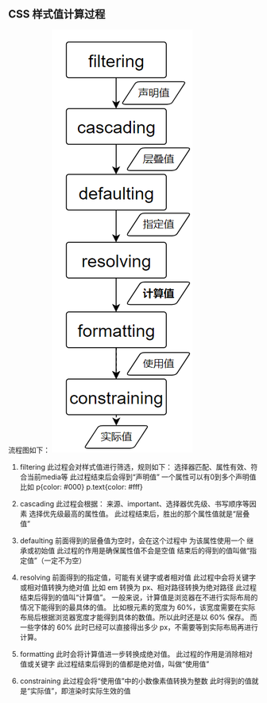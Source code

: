 ## CSS 样式值计算过程

流程图如下：
![Alt text](image.png)

1. filtering
此过程会对样式值进行筛选，规则如下：
选择器匹配、属性有效、符合当前media等
此过程结束后会得到“声明值”
一个属性可以有0到多个声明值
比如 p{color: #000} p.text{color: #fff}

1. cascading
此过程会根据：
来源、important、选择器优先级、书写顺序等因素
选择优先级最高的属性值。
此过程结束后，胜出的那个属性值就是“层叠值”

1. defaulting
前面得到的层叠值为空时，会在这个过程中
为该属性使用一个 继承或初始值
此过程的作用是确保属性值不会是空值
结束后的得到的值叫做“指定值”（一定不为空）

1. resolving
前面得到的指定值，可能有关键字或者相对值
此过程中会将关键字或相对值转换为绝对值
比如 em 转换为 px、相对路径转换为绝对路径
此过程结束后得到的值叫“计算值”。
一般来说，计算值是浏览器在不进行实际布局的情况下能得到的最具体的值。
比如根元素的宽度为 60%，该宽度需要在实际布局后根据浏览器宽度才能得到具体的数值。所以此时还是以 60% 保存。
而一些字体的 60% 此时已经可以直接得出多少 px，不需要等到实际布局再进行计算。

1. formatting
此时会将计算值进一步转换成绝对值。
此过程的作用是消除相对值或关键字
此过程结束后得到的值都是绝对值，叫做“使用值”

1. constraining
此过程会将“使用值”中的小数像素值转换为整数
此时得到的值就是“实际值”，即渲染时实际生效的值


